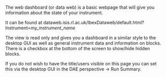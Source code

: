 The web dashboard (or data web) is a basic webpage that will give you information about the state of your instrument.

It can be found at dataweb.isis.rl.ac.uk/IbexDataweb/default.html?Instrument=_my_instrument_name_

The view is read only and gives you a dashboard in a similar style to the desktop GUI as well as general instrument data and information on blocks. There is a checkbox at the bottom of the screen to show/hide hidden blocks.

If you do not wish to have the title/users visible on this page you can set this via the desktop GUI in the DAE perspective -> Run Summary.